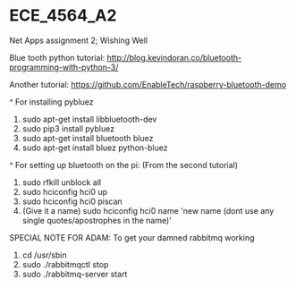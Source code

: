 # ECE_4564_A2
Net Apps assignment 2; Wishing Well

Blue tooth python tutorial:
http://blog.kevindoran.co/bluetooth-programming-with-python-3/

Another tutorial:
https://github.com/EnableTech/raspberry-bluetooth-demo

^ For installing pybluez
1) sudo apt-get install libbluetooth-dev
2) sudo pip3 install pybluez
3) sudo apt-get install bluetooth bluez
4) sudo apt-get install bluez python-bluez

^ For setting up bluetooth on the pi: (From the second tutorial)
1) sudo rfkill unblock all
2) sudo hciconfig hci0 up
3) sudo hciconfig hci0 piscan
4) (Give it a name) sudo hciconfig hci0 name 'new name (dont use any single quotes/apostrophes in the name)'

SPECIAL NOTE FOR ADAM:
To get your damned rabbitmq working
1) cd /usr/sbin
2) sudo ./rabbitmqctl stop
3) sudo ./rabbitmq-server start
